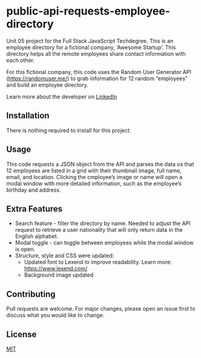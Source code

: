 # public-api-requests-employee-directory
Unit 05 project for the Full Stack JavaScript Techdegree. This is an employee directory for a fictional company, ‘Awesome Startup’. This directory helps all the remote employees share contact information with each other.

For this fictional company, this code uses the Random User Generator API  (https://randomuser.me/) to grab information for 12 random “employees” and build an employee directory.

Learn more about the developer on <a href="www.linkedin.com/in/tamarabuilds" target="_blank">LinkedIn</a>

## Installation

There is nothing required to install for this project.


## Usage

This code requests a JSON object from the API and parses the data os that 12 employees are listed in a grid with their thumbnail image, full name, email, and location. Clicking the cmployee’s image or name will open a modal window with more detailed information, such as the employee’s birthday and address.


## Extra Features

* Search feature - filter the directory by name. Needed to adjust the API request to retrieve a user nationality that will only return data in the English alphabet.
* Modal toggle - can toggle between employees while the modal window is open.
* Structure, style and CSS were updated:
  * Updated font to Lexend to improve readability. Learn more: https://www.lexend.com/
  * Background image updated


## Contributing

Pull requests are welcome. For major changes, please open an issue first to discuss what you would like to change.


## License

[MIT](https://choosealicense.com/licenses/mit/)
